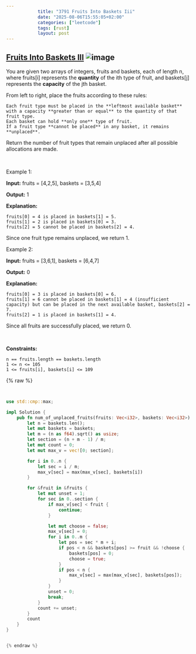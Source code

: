 ```yaml
---
            title: "3791 Fruits Into Baskets Iii"
            date: "2025-08-06T15:55:05+02:00"
            categories: ["leetcode"]
            tags: [rust]
            layout: post
---
```

            
## [Fruits Into Baskets III](https://leetcode.com/problems/fruits-into-baskets-iii) ![image](https://img.shields.io/badge/Difficulty-Medium-orange)

You are given two arrays of integers, fruits and baskets, each of length n, where fruits[i] represents the **quantity** of the ith type of fruit, and baskets[j] represents the **capacity** of the jth basket.

From left to right, place the fruits according to these rules:

	Each fruit type must be placed in the **leftmost available basket** with a capacity **greater than or equal** to the quantity of that fruit type.
	Each basket can hold **only one** type of fruit.
	If a fruit type **cannot be placed** in any basket, it remains **unplaced**.

Return the number of fruit types that remain unplaced after all possible allocations are made.

 

Example 1:

**Input:** fruits = [4,2,5], baskets = [3,5,4]

**Output:** 1

**Explanation:**

	fruits[0] = 4 is placed in baskets[1] = 5.
	fruits[1] = 2 is placed in baskets[0] = 3.
	fruits[2] = 5 cannot be placed in baskets[2] = 4.

Since one fruit type remains unplaced, we return 1.

Example 2:

**Input:** fruits = [3,6,1], baskets = [6,4,7]

**Output:** 0

**Explanation:**

	fruits[0] = 3 is placed in baskets[0] = 6.
	fruits[1] = 6 cannot be placed in baskets[1] = 4 (insufficient capacity) but can be placed in the next available basket, baskets[2] = 7.
	fruits[2] = 1 is placed in baskets[1] = 4.

Since all fruits are successfully placed, we return 0.

 

**Constraints:**

	n == fruits.length == baskets.length
	1 <= n <= 105
	1 <= fruits[i], baskets[i] <= 109

{% raw %}


```rust


use std::cmp::max;

impl Solution {
    pub fn num_of_unplaced_fruits(fruits: Vec<i32>, baskets: Vec<i32>) -> i32 {
        let n = baskets.len();
        let mut baskets = baskets;
        let m = (n as f64).sqrt() as usize;
        let section = (n + m - 1) / m;
        let mut count = 0;
        let mut max_v = vec![0; section];

        for i in 0..n {
            let sec = i / m;
            max_v[sec] = max(max_v[sec], baskets[i])
        }

        for &fruit in &fruits {
            let mut unset = 1;
            for sec in 0..section {
                if max_v[sec] < fruit {
                    continue;
                }

                let mut choose = false;
                max_v[sec] = 0;
                for i in 0..m {
                    let pos = sec * m + i;
                    if pos < n && baskets[pos] >= fruit && !choose {
                        baskets[pos] = 0;
                        choose = true;
                    }
                    if pos < n {
                        max_v[sec] = max(max_v[sec], baskets[pos]);
                    }
                }
                unset = 0;
                break;
            }
            count += unset;
        }
        count
    }
}


{% endraw %}
```
